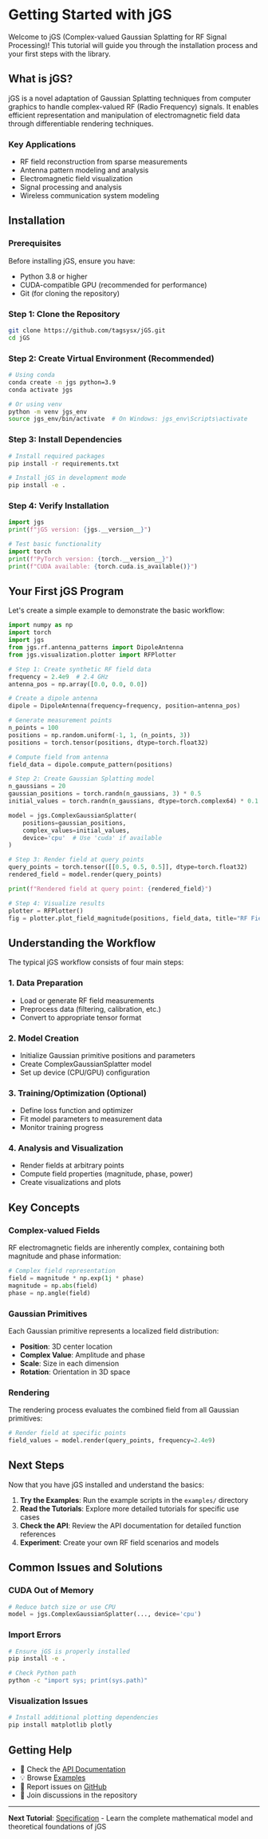 # Getting Started with jGS

Welcome to jGS (Complex-valued Gaussian Splatting for RF Signal Processing)! This tutorial will guide you through the installation process and your first steps with the library.

## What is jGS?

jGS is a novel adaptation of Gaussian Splatting techniques from computer graphics to handle complex-valued RF (Radio Frequency) signals. It enables efficient representation and manipulation of electromagnetic field data through differentiable rendering techniques.

### Key Applications
- RF field reconstruction from sparse measurements
- Antenna pattern modeling and analysis
- Electromagnetic field visualization
- Signal processing and analysis
- Wireless communication system modeling

## Installation

### Prerequisites

Before installing jGS, ensure you have:
- Python 3.8 or higher
- CUDA-compatible GPU (recommended for performance)
- Git (for cloning the repository)

### Step 1: Clone the Repository

```bash
git clone https://github.com/tagsysx/jGS.git
cd jGS
```

### Step 2: Create Virtual Environment (Recommended)

```bash
# Using conda
conda create -n jgs python=3.9
conda activate jgs

# Or using venv
python -m venv jgs_env
source jgs_env/bin/activate  # On Windows: jgs_env\Scripts\activate
```

### Step 3: Install Dependencies

```bash
# Install required packages
pip install -r requirements.txt

# Install jGS in development mode
pip install -e .
```

### Step 4: Verify Installation

```python
import jgs
print(f"jGS version: {jgs.__version__}")

# Test basic functionality
import torch
print(f"PyTorch version: {torch.__version__}")
print(f"CUDA available: {torch.cuda.is_available()}")
```

## Your First jGS Program

Let's create a simple example to demonstrate the basic workflow:

```python
import numpy as np
import torch
import jgs
from jgs.rf.antenna_patterns import DipoleAntenna
from jgs.visualization.plotter import RFPlotter

# Step 1: Create synthetic RF field data
frequency = 2.4e9  # 2.4 GHz
antenna_pos = np.array([0.0, 0.0, 0.0])

# Create a dipole antenna
dipole = DipoleAntenna(frequency=frequency, position=antenna_pos)

# Generate measurement points
n_points = 100
positions = np.random.uniform(-1, 1, (n_points, 3))
positions = torch.tensor(positions, dtype=torch.float32)

# Compute field from antenna
field_data = dipole.compute_pattern(positions)

# Step 2: Create Gaussian Splatting model
n_gaussians = 20
gaussian_positions = torch.randn(n_gaussians, 3) * 0.5
initial_values = torch.randn(n_gaussians, dtype=torch.complex64) * 0.1

model = jgs.ComplexGaussianSplatter(
    positions=gaussian_positions,
    complex_values=initial_values,
    device='cpu'  # Use 'cuda' if available
)

# Step 3: Render field at query points
query_points = torch.tensor([[0.5, 0.5, 0.5]], dtype=torch.float32)
rendered_field = model.render(query_points)

print(f"Rendered field at query point: {rendered_field}")

# Step 4: Visualize results
plotter = RFPlotter()
fig = plotter.plot_field_magnitude(positions, field_data, title="RF Field Magnitude")
```

## Understanding the Workflow

The typical jGS workflow consists of four main steps:

### 1. Data Preparation
- Load or generate RF field measurements
- Preprocess data (filtering, calibration, etc.)
- Convert to appropriate tensor format

### 2. Model Creation
- Initialize Gaussian primitive positions and parameters
- Create ComplexGaussianSplatter model
- Set up device (CPU/GPU) configuration

### 3. Training/Optimization (Optional)
- Define loss function and optimizer
- Fit model parameters to measurement data
- Monitor training progress

### 4. Analysis and Visualization
- Render fields at arbitrary points
- Compute field properties (magnitude, phase, power)
- Create visualizations and plots

## Key Concepts

### Complex-valued Fields
RF electromagnetic fields are inherently complex, containing both magnitude and phase information:
```python
# Complex field representation
field = magnitude * np.exp(1j * phase)
magnitude = np.abs(field)
phase = np.angle(field)
```

### Gaussian Primitives
Each Gaussian primitive represents a localized field distribution:
- **Position**: 3D center location
- **Complex Value**: Amplitude and phase
- **Scale**: Size in each dimension
- **Rotation**: Orientation in 3D space

### Rendering
The rendering process evaluates the combined field from all Gaussian primitives:
```python
# Render field at specific points
field_values = model.render(query_points, frequency=2.4e9)
```

## Next Steps

Now that you have jGS installed and understand the basics:

1. **Try the Examples**: Run the example scripts in the `examples/` directory
2. **Read the Tutorials**: Explore more detailed tutorials for specific use cases
3. **Check the API**: Review the API documentation for detailed function references
4. **Experiment**: Create your own RF field scenarios and models

## Common Issues and Solutions

### CUDA Out of Memory
```python
# Reduce batch size or use CPU
model = jgs.ComplexGaussianSplatter(..., device='cpu')
```

### Import Errors
```bash
# Ensure jGS is properly installed
pip install -e .

# Check Python path
python -c "import sys; print(sys.path)"
```

### Visualization Issues
```bash
# Install additional plotting dependencies
pip install matplotlib plotly
```

## Getting Help

- 📖 Check the [API Documentation](../api/)
- 💡 Browse [Examples](../examples/)
- 🐛 Report issues on [GitHub](https://github.com/tagsysx/jGS/issues)
- 💬 Join discussions in the repository

---

**Next Tutorial**: [Specification](../Specification.md) - Learn the complete mathematical model and theoretical foundations of jGS
